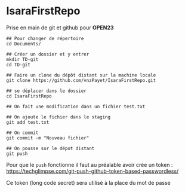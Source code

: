 # IsaraFirstRepo
Prise en main de git et github pour **OPEN23**

```
## Pour changer de répertoire
cd Documents/

## Créer un dossier et y entrer
mkdir TD-git
cd TD-git

## Faire un clone du dépôt distant sur la machine locale
git clone https://github.com/vnzPayet/IsaraFirstRepo.git

## se déplacer dans le dossier
cd IsaraFirstRepo

## On fait une modification dans un fichier test.txt

## On ajoute le fichier dans le staging
git add test.txt

## On commit
git commit -m "Nouveau fichier"

## On pousse sur le dépot distant
git push
```

Pour que le `push` fonctionne il faut au préalable avoir crée un token :
https://techglimpse.com/git-push-github-token-based-passwordless/

Ce token (long code secret) sera utilisé à la place du mot de passe

